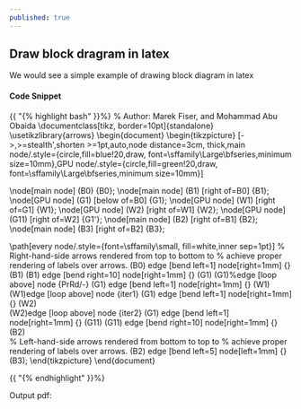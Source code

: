 ```yaml
---
published: true
---
```

## Draw block dragram in latex

We would see a simple example of drawing block diagram in latex


#### Code Snippet

{{ "{% highlight bash" }}%}
% Author: Marek Fiser, and Mohammad Abu Obaida
\documentclass[tikz, border=10pt]{standalone}
\usetikzlibrary{arrows}
\begin{document}
\begin{tikzpicture}
[->,>=stealth',shorten >=1pt,auto,node distance=3cm,
  thick,main node/.style={circle,fill=blue!20,draw,
  font=\sffamily\Large\bfseries,minimum size=10mm},GPU node/.style={circle,fill=green!20,draw,
  font=\sffamily\Large\bfseries,minimum size=10mm}]

  \node[main node] (B0) {B0};
  \node[main node] (B1) [right of=B0] {B1};
  \node[GPU node] (G1) [below of=B0] {G1};
  \node[GPU node] (W1) [right of=G1] {W1};
  \node[GPU node] (W2) [right of=W1] {W2};
  \node[GPU node] (G11) [right of=W2] {G1'};
  \node[main node] (B2) [right of=B1] {B2};
  \node[main node] (B3) [right of=B2] {B3};

  \path[every node/.style={font=\sffamily\small,
  		fill=white,inner sep=1pt}]
  	% Right-hand-side arrows rendered from top to bottom to
  	% achieve proper rendering of labels over arrows.
    (B0) edge [bend left=1] node[right=1mm] {} (B1)
    (B1) edge [bend right=10] node[right=1mm] {} (G1)
    (G1)%edge [loop above] node {PrRd/-} (G1)
        edge [bend left=1] node[right=1mm] {} (W1)
    (W1)edge [loop above] node {iter1} (G1)
        edge [bend left=1] node[right=1mm] {} (W2)        
    (W2)edge [loop above] node {iter2} (G1)
        edge [bend left=1] node[right=1mm] {} (G11)
    (G11) edge [bend right=10] node[right=1mm] {} (B2)      
  	% Left-hand-side arrows rendered from bottom to top to
  	% achieve proper rendering of labels over arrows.
    (B2) edge [bend left=5] node[left=1mm] {} (B3);
\end{tikzpicture}
\end{document}

{{ "{% endhighlight" }}%}



Output pdf:<br>
<img src="{{ '/assets/img/touring.jpg' | prepend: site.baseurl }}" alt="">
